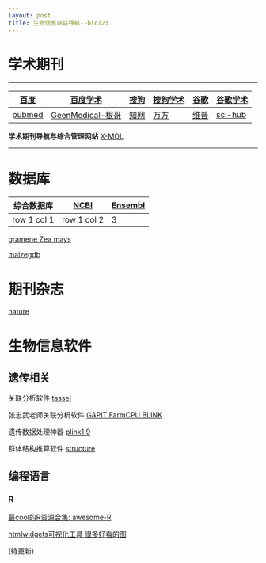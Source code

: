 ```yaml
---
layout: post
title: 生物信息网站导航--bio123
---
```


# 学术期刊
---

<a href='https://www.baidu.com/' target='_blank' >百度</a> | <a href='https://xueshu.baidu.com/' target='_blank' >百度学术</a>|<a href='https://www.sogou.com/' target='_blank' >搜狗</a>|<a href='http://scholar.sogou.com/' target='_blank' >搜狗学术</a>|<a href='https://www.google.com.hk/' target='_blank' >谷歌</a>|<a href='https://scholar.google.com/' target='_blank' >谷歌学术</a>
---|---|---|---|---|---
<a href='https://www.ncbi.nlm.nih.gov/pubmed/' target='_blank' >pubmed</a> |<a href='https://www.geenmedical.com/' target='_blank' >GeenMedical-根哥</a>|<a href='http://www.cnki.net/' target='_blank' >知网</a>|<a href='http://g.wanfangdata.com.cn/' target='_blank' >万方</a>|<a href='http://www.cqvip.com/' target='_blank' >维普</a>|<a href='http://www.sci-hub.tw/' target='_blank' >sci-hub</a>

**学术期刊导航与综合管理网站** <a href='https://www.x-mol.com/' target='_blank' >X-MOL</a>

---


# 数据库


综合数据库 | <a href='https://www.ncbi.nlm.nih.gov' target='_blank' >NCBI</a>|<a href='http://asia.ensembl.org/index.html' target='_blank' >Ensembl</a>
---|---|---
row 1 col 1 | row 1 col 2|3




<a href='http://ensembl.gramene.org/Zea_mays/Info/Index' target='_blank' >gramene Zea mays</a>

<a href='https://www.maizegdb.org/' target='_blank' >maizegdb</a>


# 期刊杂志

<a href='https://www.nature.com/' target='_blank' >nature</a>


# 生物信息软件

## 遗传相关

关联分析软件 <a href='https://bitbucket.org/tasseladmin/tassel-5-source/wiki/Home' target='_blank' >tassel</a>

张志武老师关联分析软件 <a href='http://www.zzlab.net/software/index.html' target='_blank' >GAPIT FarmCPU BLINK</a>

遗传数据处理神器 <a href='https://www.cog-genomics.org/plink2/' target='_blank' >plink1.9</a>

群体结构推算软件 <a href='https://web.stanford.edu/group/pritchardlab/structure.html' target='_blank' >structure</a>

## 编程语言
 ### R
<a href='https://awesome-r.com/' target='_blank' >最cool的R资源合集: awesome-R</a>

<a href='https://gallery.htmlwidgets.org/' target='_blank' >htmlwidgets可视化工具 很多好看的图</a>


(待更新)
